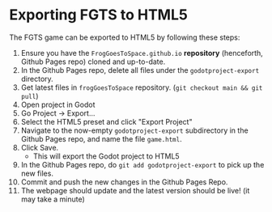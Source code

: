 # Exporting FGTS to HTML5

The FGTS game can be exported to HTML5 by following these steps:
1. Ensure you have the `FrogGoesToSpace.github.io` **repository** (henceforth, Github Pages repo) cloned and up-to-date.
1. In the Github Pages repo, delete all files under the `godotproject-export` directory.
1. Get latest files in `frogGoesToSpace` repository. (`git checkout main && git pull`)
1. Open project in Godot
1. Go Project -> Export...
1. Select the HTML5 preset and click "Export Project"
1. Navigate to the now-empty `godotproject-export` subdirectory in the Github Pages repo, and name the file `game.html`.
1. Click Save.
    - This will export the Godot project to HTML5
1. In the Github Pages repo, do `git add godotproject-export` to pick up the new files.
1. Commit and push the new changes in the Github Pages Repo.
1. The webpage should update and the latest version should be live! (it may take a minute)
